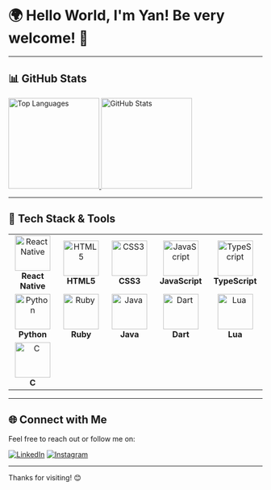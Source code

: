 # 🌍 Hello World, I'm Yan! Be very welcome! 👋

---

## 📊 GitHub Stats

<a href="https://github.com/YanWeberFrancelino">
  <img height="180em" src="https://github-readme-stats.vercel.app/api/top-langs/?username=YanWeberFrancelino&layout=compact&langs_count=10&theme=tokyonight" alt="Top Languages" />
</a>
<a href="https://github.com/YanWeberFrancelino">
  <img height="180em" src="https://github-readme-stats.vercel.app/api?username=YanWeberFrancelino&show_icons=true&theme=tokyonight&include_all_commits=true&count_private=true&cache_seconds=86400" alt="GitHub Stats" />
</a>

---

## 🔧 Tech Stack & Tools

<table>
  <tr>
    <td align="center" width="120">
      <img src="https://upload.wikimedia.org/wikipedia/commons/thumb/a/a7/React-icon.svg/539px-React-icon.svg.png" width="70" height="70" alt="React Native" />
      <br /><strong>React Native</strong>
    </td>
    <td align="center" width="120">
      <img src="https://img.icons8.com/color/2x/html-5.png" width="70" height="70" alt="HTML5" />
      <br /><strong>HTML5</strong>
    </td>
    <td align="center" width="120">
      <img src="https://img.icons8.com/color/2x/css3.png" width="70" height="70" alt="CSS3" />
      <br /><strong>CSS3</strong>
    </td>
    <td align="center" width="120">
      <img src="https://static.vecteezy.com/system/resources/previews/027/127/560/non_2x/javascript-logo-javascript-icon-transparent-free-png.png" width="70" height="70" alt="JavaScript" />
      <br /><strong>JavaScript</strong>
    </td>
    <td align="center" width="120">
      <img src="https://img.icons8.com/fluency/48/000000/typescript.png" width="70" height="70" alt="TypeScript" />
      <br /><strong>TypeScript</strong>
    </td>
  </tr>
  <tr>
    <td align="center" width="120">
      <img src="https://www.pngall.com/wp-content/uploads/5/Python-PNG-Image.png" width="70" height="70" alt="Python" />
      <br /><strong>Python</strong>
    </td>
    <td align="center" width="120">
      <img src="https://lenguajesdeprogramacion.net/wp-content/uploads/2018/02/Lenguaje-de-programacion-Ruby-300x200.png" width="70" height="70" alt="Ruby" />
      <br /><strong>Ruby</strong>
    </td>
    <td align="center" width="120">
      <img src="https://logodix.com/logo/283001.png" width="70" height="70" alt="Java" />
      <br /><strong>Java</strong>
    </td>
    <td align="center" width="120">
      <img src="https://glot.io/static/img/dart.svg.png?etag=gODPr045" width="70" height="70" alt="Dart" />
      <br /><strong>Dart</strong>
    </td>
    <td align="center" width="120">
      <img src="https://img.icons8.com/color/344/lua-language.png" width="70" height="70" alt="Lua" />
      <br /><strong>Lua</strong>
    </td>
  </tr>
  <tr>
    <td align="center" width="120">
      <img src="https://th.bing.com/th/id/OIP.DjO9lt4rFay46XaBasR7TAAAAA?rs=1&pid=ImgDetMain" width="70" height="70" alt="C" />
      <br /><strong>C</strong>
    </td>
    <td colspan="4"></td>
  </tr>
</table>

---

## 🌐 Connect with Me

Feel free to reach out or follow me on:

[![LinkedIn](https://img.shields.io/badge/LinkedIn-0077B5?style=for-the-badge&logo=linkedin&logoColor=white)](https://www.linkedin.com/in/YanWeberFrancelino)
[![Instagram](https://img.shields.io/badge/Instagram-E4405F?style=for-the-badge&logo=instagram&logoColor=white)](https://www.instagram.com/YanWeberFrancelino)

---

Thanks for visiting! 😊
